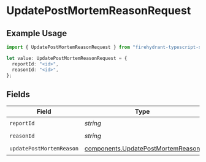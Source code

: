 # UpdatePostMortemReasonRequest

## Example Usage

```typescript
import { UpdatePostMortemReasonRequest } from "firehydrant-typescript-sdk/models/operations";

let value: UpdatePostMortemReasonRequest = {
  reportId: "<id>",
  reasonId: "<id>",
};
```

## Fields

| Field                                                                                  | Type                                                                                   | Required                                                                               | Description                                                                            |
| -------------------------------------------------------------------------------------- | -------------------------------------------------------------------------------------- | -------------------------------------------------------------------------------------- | -------------------------------------------------------------------------------------- |
| `reportId`                                                                             | *string*                                                                               | :heavy_check_mark:                                                                     | N/A                                                                                    |
| `reasonId`                                                                             | *string*                                                                               | :heavy_check_mark:                                                                     | N/A                                                                                    |
| `updatePostMortemReason`                                                               | [components.UpdatePostMortemReason](../../models/components/updatepostmortemreason.md) | :heavy_check_mark:                                                                     | N/A                                                                                    |